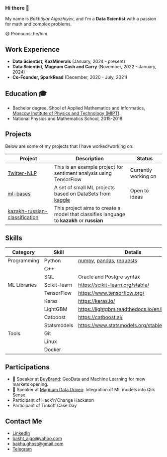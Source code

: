 ### Hi there 👋

My name is *Bakhtiyar Aigozhiyev*, and I'm a **Data Scientist** with a passion for math and complex problems.

😄 Pronouns: he/him

## Work Experience

- **Data Scientist, KazMinerals** (January, 2024 - present)
- **Data Scientist, Magnum Cash and Carry** (November, 2022 - January, 2024)
- **Co-Founder, SparkRead** (December, 2020 - July, 2021)

## Education 🎓

- Bachelor degree, Shool of Applied Mathematics and Informatics, [Moscow Institute of Physics and Technology (MIPT)](https://mipt.ru/education/departments/fpmi/).
- National Physics and Mathematics School, 2015-2018.

## Projects

Below are some of my projects that I have worked/working on:

| Project | Description | Status |
| --- | --- | --- |
| [Twitter-NLP](https://github.com/AigozhiyevB/twitter-nlp) | This is an example project for sentiment analysis using TensorFlow| Currently working on |
| [ml-bases](https://github.com/AigozhiyevB/ml-bases) | A set of small ML projects based on DataSets from [kaggle](https://www.kaggle.com) | Open to ideas|
| [kazakh-russian-classification](https://github.com/AigozhiyevB/kazakh-russian-classification) | This project aims to create a model that classifies language to **kazakh** or **russian** | |

## Skills
| Category | Skill | Details |
| --- | --- | --- |
| Programming | Python | [numpy](https://numpy.org/), [pandas](https://pandas.pydata.org/), [requests](https://docs.python-requests.org/en/master/) |
| | C++ | |
| | SQL | Oracle and Postgre syntax |
| ML Libraries | Scikit-learn | https://scikit-learn.org/stable/ |
| | TensorFlow | https://www.tensorflow.org/ |
| | Keras | https://keras.io/ |
| | LightGBM | https://lightgbm.readthedocs.io/en/latest/ |
| | Catboost | https://catboost.ai/ |
| | Statsmodels | https://www.statsmodels.org/stable/index.html |
| Tools | Git | |
| | Linux | |
| | Docker | |

## Participations
- 🎤 Speaker at [BuyBrand](https://buybrandexpo.kz/): GeoData and Machine Learning for mew markets opening.
- 🎤 Speaker at [Magnum Data Driven](https://magnumdatadriven.kz/): Integration of ML models into Qlik Sense.
- Participant of Hack'n'Change Hackaton
- Participant of Tinkoff Case Day

## Contact Me
- [LinkedIn](https://www.linkedin.com/in/bakhtiyar-aigozhiyev-b479a8259?trk=contact-info)
- [bakht_aigo@yahoo.com](mailto:bakht_aigo@yahoo.com?subject=Github)
- [bakha.ghost@gmail.com](mailto:bakha.ghost@gmail.com?subject=Github)
- [Telegram](https://t.me/@bakht_aigo)

<!--
**AigozhiyevB/aigozhiyevb** is a ✨ _special_ ✨ repository because its `README.md` (this file) appears on your GitHub profile.

Here are some ideas to get you started:

- 🔭 I’m currently working on ...
- 🌱 I’m currently learning ...
- 👯 I’m looking to collaborate on ...
- 🤔 I’m looking for help with ...
- 💬 Ask me about ...
- 📫 How to reach me: ...
- 😄 Pronouns: ...
- ⚡ Fun fact: ...
-->
